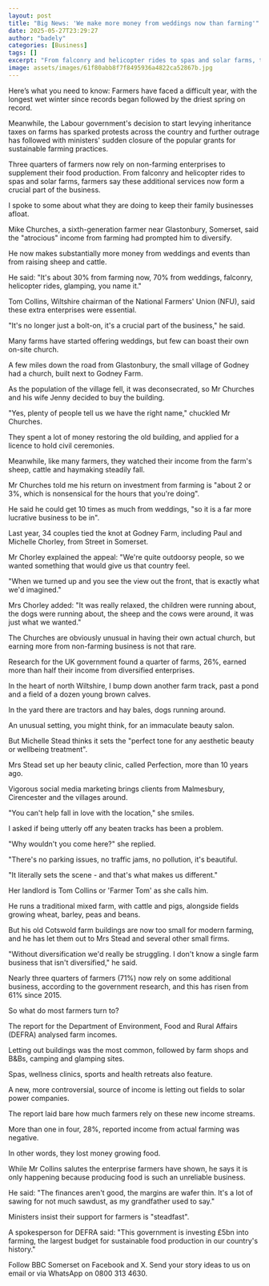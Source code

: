 ```yaml
---
layout: post
title: "Big News: 'We make more money from weddings now than farming'"
date: 2025-05-27T23:29:27
author: "badely"
categories: [Business]
tags: []
excerpt: "From falconry and helicopter rides to spas and solar farms, three quarters of farmers now have a side hustle."
image: assets/images/61f80abb8f7f8495936a4822ca52867b.jpg
---
```


Here’s what you need to know: Farmers have faced a difficult year, with the longest wet winter since records began followed by the driest spring on record.

Meanwhile, the Labour government's decision to start levying inheritance taxes on farms has sparked protests across the country and further outrage has followed with ministers' sudden closure of the popular grants for sustainable farming practices.

Three quarters of farmers now rely on non-farming enterprises to supplement their food production. From falconry and helicopter rides to spas and solar farms, farmers say these additional services now form a crucial part of the business.

I spoke to some about what they are doing to keep their family businesses afloat. 

Mike Churches, a sixth-generation farmer near Glastonbury, Somerset, said the "atrocious" income from farming had prompted him to diversify.

He now makes substantially more money from weddings and events than from raising sheep and cattle.

He said: "It's about 30% from farming now, 70% from weddings, falconry, helicopter rides, glamping, you name it."

Tom Collins, Wiltshire chairman of the National Farmers' Union (NFU), said these extra enterprises were essential.

"It's no longer just a bolt-on, it's a crucial part of the business," he said.

Many farms have started offering weddings, but few can boast their own on-site church. 

A few miles down the road from Glastonbury, the small village of Godney had a church, built next to Godney Farm. 

As the population of the village fell, it was deconsecrated, so Mr Churches and his wife Jenny decided to buy the building.

"Yes, plenty of people tell us we have the right name," chuckled Mr Churches.

They spent a lot of money restoring the old building, and applied for a licence to hold civil ceremonies. 

Meanwhile, like many farmers, they watched their income from the farm's sheep, cattle and haymaking steadily fall.

Mr Churches told me his return on investment from farming is "about 2 or 3%, which is nonsensical for the hours that you're doing".

He said he could get 10 times as much from weddings, "so it is a far more lucrative business to be in".

Last year, 34 couples tied the knot at Godney Farm, including Paul and Michelle Chorley, from Street in Somerset.

Mr Chorley explained the appeal: "We're quite outdoorsy people, so we wanted something that would give us that country feel. 

"When we turned up and you see the view out the front, that is exactly what we'd imagined."

Mrs Chorley added: "It was really relaxed, the children were running about, the dogs were running about, the sheep and the cows were around, it was just what we wanted."

The Churches are obviously unusual in having their own actual church, but earning more from non-farming business is not that rare. 

Research for the UK government found a quarter of farms, 26%, earned more than half their income from diversified enterprises.

In the heart of north Wiltshire, I bump down another farm track, past a pond and a field of a dozen young brown calves. 

In the yard there are tractors and hay bales, dogs running around. 

An unusual setting, you might think, for an immaculate beauty salon.

But Michelle Stead thinks it sets the "perfect tone for any aesthetic beauty or wellbeing treatment".

Mrs Stead set up her beauty clinic, called Perfection, more than 10 years ago. 

Vigorous social media marketing brings clients from Malmesbury, Cirencester and the villages around. 

"You can't help fall in love with the location," she smiles.

I asked if being utterly off any beaten tracks has been a problem.

"Why wouldn't you come here?" she replied.

"There's no parking issues, no traffic jams, no pollution, it's beautiful. 

"It literally sets the scene - and that's what makes us different."

Her landlord is Tom Collins or 'Farmer Tom' as she calls him. 

He runs a traditional mixed farm, with cattle and pigs, alongside fields growing wheat, barley, peas and beans. 

But his old Cotswold farm buildings are now too small for modern farming, and he has let them out to Mrs Stead and several other small firms.

"Without diversification we'd really be struggling. I don't know a single farm business that isn't diversified," he said.

Nearly three quarters of farmers (71%) now rely on some additional business, according to the government research, and this has risen from 61% since 2015.

So what do most farmers turn to? 

The report for the Department of Environment, Food and Rural Affairs (DEFRA) analysed farm incomes. 

Letting out buildings was the most common, followed by farm shops and B&Bs, camping and glamping sites. 

Spas, wellness clinics, sports and health retreats also feature. 

A new, more controversial, source of income is letting out fields to solar power companies.

The report laid bare how much farmers rely on these new income streams. 

More than one in four, 28%, reported income from actual farming was negative.

In other words, they lost money growing food.

While Mr Collins salutes the enterprise farmers have shown, he says it is only happening because producing food is such an unreliable business.

He said: "The finances aren't good, the margins are wafer thin. It's a lot of sawing for not much sawdust, as my grandfather used to say."

Ministers insist their support for farmers is "steadfast". 

A spokesperson for DEFRA said: "This government is investing £5bn into farming, the largest budget for sustainable food production in our country's history."

Follow BBC Somerset on Facebook and X. Send your story ideas to us on email or via WhatsApp on 0800 313 4630.

